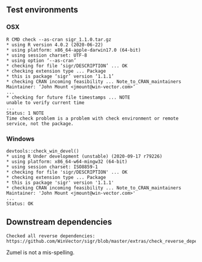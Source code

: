 

## Test environments

### OSX

    R CMD check --as-cran sigr_1.1.0.tar.gz
    * using R version 4.0.2 (2020-06-22)
    * using platform: x86_64-apple-darwin17.0 (64-bit)
    * using session charset: UTF-8
    * using option ‘--as-cran’
    * checking for file ‘sigr/DESCRIPTION’ ... OK
    * checking extension type ... Package
    * this is package ‘sigr’ version ‘1.1.1’
    * checking CRAN incoming feasibility ... Note_to_CRAN_maintainers
    Maintainer: ‘John Mount <jmount@win-vector.com>’
    ...
    * checking for future file timestamps ... NOTE
    unable to verify current time
    ...
    Status: 1 NOTE
    Time check problem is a problem with check environment or remote service, not the package.

### Windows

    devtools::check_win_devel()
    * using R Under development (unstable) (2020-09-17 r79226)
    * using platform: x86_64-w64-mingw32 (64-bit)
    * using session charset: ISO8859-1
    * checking for file 'sigr/DESCRIPTION' ... OK
    * checking extension type ... Package
    * this is package 'sigr' version '1.1.1'
    * checking CRAN incoming feasibility ... Note_to_CRAN_maintainers
    Maintainer: 'John Mount <jmount@win-vector.com>' 
    ...
    Status: OK
 
## Downstream dependencies

    Checked all reverse dependencies: https://github.com/WinVector/sigr/blob/master/extras/check_reverse_dependencies.md

Zumel is not a mis-spelling.
